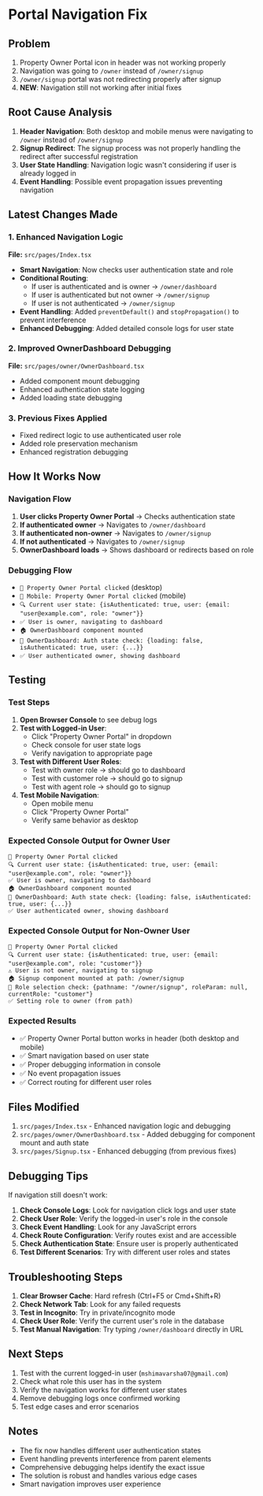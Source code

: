 # Portal Navigation Fix

## Problem
1. Property Owner Portal icon in header was not working properly
2. Navigation was going to `/owner` instead of `/owner/signup`
3. `/owner/signup` portal was not redirecting properly after signup
4. **NEW**: Navigation still not working after initial fixes

## Root Cause Analysis
1. **Header Navigation**: Both desktop and mobile menus were navigating to `/owner` instead of `/owner/signup`
2. **Signup Redirect**: The signup process was not properly handling the redirect after successful registration
3. **User State Handling**: Navigation logic wasn't considering if user is already logged in
4. **Event Handling**: Possible event propagation issues preventing navigation

## Latest Changes Made

### 1. Enhanced Navigation Logic
**File:** `src/pages/Index.tsx`
- **Smart Navigation**: Now checks user authentication state and role
- **Conditional Routing**: 
  - If user is authenticated and is owner → `/owner/dashboard`
  - If user is authenticated but not owner → `/owner/signup`
  - If user is not authenticated → `/owner/signup`
- **Event Handling**: Added `preventDefault()` and `stopPropagation()` to prevent interference
- **Enhanced Debugging**: Added detailed console logs for user state

### 2. Improved OwnerDashboard Debugging
**File:** `src/pages/owner/OwnerDashboard.tsx`
- Added component mount debugging
- Enhanced authentication state logging
- Added loading state debugging

### 3. Previous Fixes Applied
- Fixed redirect logic to use authenticated user role
- Added role preservation mechanism
- Enhanced registration debugging

## How It Works Now

### Navigation Flow
1. **User clicks Property Owner Portal** → Checks authentication state
2. **If authenticated owner** → Navigates to `/owner/dashboard`
3. **If authenticated non-owner** → Navigates to `/owner/signup`
4. **If not authenticated** → Navigates to `/owner/signup`
5. **OwnerDashboard loads** → Shows dashboard or redirects based on role

### Debugging Flow
- `🚀 Property Owner Portal clicked` (desktop)
- `🚀 Mobile: Property Owner Portal clicked` (mobile)
- `🔍 Current user state: {isAuthenticated: true, user: {email: "user@example.com", role: "owner"}}`
- `✅ User is owner, navigating to dashboard`
- `🏠 OwnerDashboard component mounted`
- `🔐 OwnerDashboard: Auth state check: {loading: false, isAuthenticated: true, user: {...}}`
- `✅ User authenticated owner, showing dashboard`

## Testing

### Test Steps
1. **Open Browser Console** to see debug logs
2. **Test with Logged-in User**:
   - Click "Property Owner Portal" in dropdown
   - Check console for user state logs
   - Verify navigation to appropriate page
3. **Test with Different User Roles**:
   - Test with owner role → should go to dashboard
   - Test with customer role → should go to signup
   - Test with agent role → should go to signup
4. **Test Mobile Navigation**:
   - Open mobile menu
   - Click "Property Owner Portal"
   - Verify same behavior as desktop

### Expected Console Output for Owner User
```
🚀 Property Owner Portal clicked
🔍 Current user state: {isAuthenticated: true, user: {email: "user@example.com", role: "owner"}}
✅ User is owner, navigating to dashboard
🏠 OwnerDashboard component mounted
🔐 OwnerDashboard: Auth state check: {loading: false, isAuthenticated: true, user: {...}}
✅ User authenticated owner, showing dashboard
```

### Expected Console Output for Non-Owner User
```
🚀 Property Owner Portal clicked
🔍 Current user state: {isAuthenticated: true, user: {email: "user@example.com", role: "customer"}}
⚠️ User is not owner, navigating to signup
🏠 Signup component mounted at path: /owner/signup
🔄 Role selection check: {pathname: "/owner/signup", roleParam: null, currentRole: "customer"}
✅ Setting role to owner (from path)
```

### Expected Results
- ✅ Property Owner Portal button works in header (both desktop and mobile)
- ✅ Smart navigation based on user state
- ✅ Proper debugging information in console
- ✅ No event propagation issues
- ✅ Correct routing for different user roles

## Files Modified
1. `src/pages/Index.tsx` - Enhanced navigation logic and debugging
2. `src/pages/owner/OwnerDashboard.tsx` - Added debugging for component mount and auth state
3. `src/pages/Signup.tsx` - Enhanced debugging (from previous fixes)

## Debugging Tips
If navigation still doesn't work:
1. **Check Console Logs**: Look for navigation click logs and user state
2. **Check User Role**: Verify the logged-in user's role in the console
3. **Check Event Handling**: Look for any JavaScript errors
4. **Check Route Configuration**: Verify routes exist and are accessible
5. **Check Authentication State**: Ensure user is properly authenticated
6. **Test Different Scenarios**: Try with different user roles and states

## Troubleshooting Steps
1. **Clear Browser Cache**: Hard refresh (Ctrl+F5 or Cmd+Shift+R)
2. **Check Network Tab**: Look for any failed requests
3. **Test in Incognito**: Try in private/incognito mode
4. **Check User Role**: Verify the current user's role in the database
5. **Test Manual Navigation**: Try typing `/owner/dashboard` directly in URL

## Next Steps
1. Test with the current logged-in user (`mshimavarsha07@gmail.com`)
2. Check what role this user has in the system
3. Verify the navigation works for different user states
4. Remove debugging logs once confirmed working
5. Test edge cases and error scenarios

## Notes
- The fix now handles different user authentication states
- Event handling prevents interference from parent elements
- Comprehensive debugging helps identify the exact issue
- The solution is robust and handles various edge cases
- Smart navigation improves user experience
